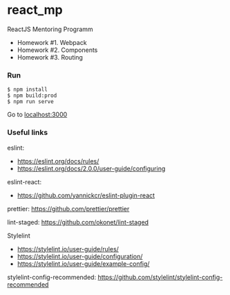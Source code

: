 # react_mp
ReactJS Mentoring Programm

- Homework #1. Webpack
- Homework #2. Components
- Homework #3. Routing


### Run

```$xslt
$ npm install
$ npm build:prod
$ npm run serve
```

Go to [localhost:3000](http://localhost:3000/)

### Useful links

eslint:
- https://eslint.org/docs/rules/
- https://eslint.org/docs/2.0.0/user-guide/configuring

eslint-react:
- https://github.com/yannickcr/eslint-plugin-react

prettier: https://github.com/prettier/prettier

lint-staged: https://github.com/okonet/lint-staged

Stylelint
- https://stylelint.io/user-guide/rules/
- https://stylelint.io/user-guide/configuration/
- https://stylelint.io/user-guide/example-config/

stylelint-config-recommended:
https://github.com/stylelint/stylelint-config-recommended

